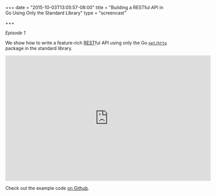 +++
date = "2015-10-03T13:05:57-08:00"
title = "Building a RESTful API in Go Using Only the Standard Library"
type = "screencast"

+++

_Episode 1_

We show how to write a feature-rich [REST](https://en.wikipedia.org/wiki/Representational_state_transfer)ful API using only the Go [`net/http`](http://godoc.org/net/http) package in the standard library.

<!--more-->

<iframe
  class="ytplayer"
  type="text/html"
  width="640"
  height="390"
  src="http://www.youtube.com/embed/ylWpMN3UREo?autoplay=0&origin=http://example.com"
  frameborder="0"
></iframe>

Check out the example code [on Github](https://github.com/arschles/go-in-5-minutes/tree/master/episode1).
